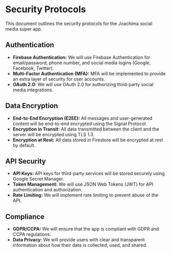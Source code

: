 # Security Protocols

This document outlines the security protocols for the Joachima social media super app.

## Authentication

- **Firebase Authentication:** We will use Firebase Authentication for email/password, phone number, and social media logins (Google, Facebook, Twitter).
- **Multi-Factor Authentication (MFA):** MFA will be implemented to provide an extra layer of security for user accounts.
- **OAuth 2.0:** We will use OAuth 2.0 for authorizing third-party social media integrations.

## Data Encryption

- **End-to-End Encryption (E2EE):** All messages and user-generated content will be end-to-end encrypted using the Signal Protocol.
- **Encryption in Transit:** All data transmitted between the client and the server will be encrypted using TLS 1.3.
- **Encryption at Rest:** All data stored in Firestore will be encrypted at rest by default.

## API Security

- **API Keys:** API keys for third-party services will be stored securely using Google Secret Manager.
- **Token Management:** We will use JSON Web Tokens (JWT) for API authentication and authorization.
- **Rate Limiting:** We will implement rate limiting to prevent abuse of the API.

## Compliance

- **GDPR/CCPA:** We will ensure that the app is compliant with GDPR and CCPA regulations.
- **Data Privacy:** We will provide users with clear and transparent information about how their data is collected, used, and shared.
